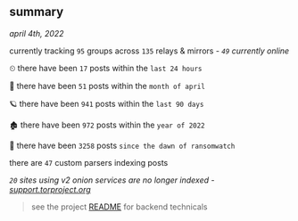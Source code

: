 
## summary
_april 4th, 2022_

currently tracking `95` groups across `135` relays & mirrors - _`49` currently online_

⏲ there have been `17` posts within the `last 24 hours`

🦈 there have been `51` posts within the `month of april`

🪐 there have been `941` posts within the `last 90 days`

🏚 there have been `972` posts within the `year of 2022`

🦕 there have been `3258` posts `since the dawn of ransomwatch`

there are `47` custom parsers indexing posts

_`20` sites using v2 onion services are no longer indexed - [support.torproject.org](https://support.torproject.org/onionservices/v2-deprecation/)_

> see the project [README](https://github.com/thetanz/ransomwatch#ransomwatch--) for backend technicals
